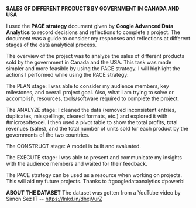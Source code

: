 **SALES OF DIFFERENT PRODUCTS BY GOVERNMENT IN CANADA AND USA**

I used the **PACE strategy** document given by **Google Advanced Data Analytics** to record decisions and reflections to complete a project. The document was a guide to consider my responses and reflections at different stages of the data analytical process.

The overview of the project was to analyze the sales of different products sold by the government in Canada and the USA. This task was made simpler and more feasible by using the PACE strategy. I will highlight the actions I performed while using the PACE strategy:

The PLAN stage: I was able to consider my audience members, key milestones, and overall project goal. Also, what I am trying to solve or accomplish, resources, tools/software required to complete the project.

The ANALYZE stage: I cleaned the data (removed inconsistent entries, duplicates, misspellings, cleared formats, etc.) and explored it with #microsoftexcel. I then used a pivot table to show the total profits, total revenues (sales), and the total number of units sold for each product by the governments of the two countries.

The CONSTRUCT stage: A model is built and evaluated.

The EXECUTE stage: I was able to present and communicate my insights with the audience members and waited for their feedback.

The PACE strategy can be used as a resource when working on projects. This will aid my future projects. Thanks to #googledataanalytics #powerbi

**ABOUT THE DATASET**
The dataset was gotten from a YouTube video by Simon Sez IT -- https://lnkd.in/dhxjVurZ

